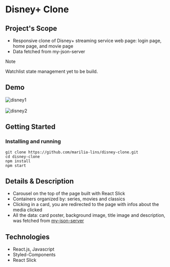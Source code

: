 # Disney+ Clone

## Project's Scope

* Responsive clone of Disney+ streaming service web page: login page, home page, and movie page
* Data fetched from my-json-server
> [!NOTE]  
> Watchlist state management yet to be build.

## Demo
![disney1](https://github.com/marilia-lins/disney-clone/assets/121808358/7d36de37-f632-46ae-a2a8-2eebcbd08db6)
<br/>
<br/>
![disney2](https://github.com/marilia-lins/disney-clone/assets/121808358/1f926e6b-aed6-41ca-ab1a-0e2f29d18b49)

## Getting Started

### Installing and running

```
git clone https://github.com/marilia-lins/disney-clone.git
cd disney-clone
npm install
npm start
```

## Details & Description

* Carousel on the top of the page built with React Slick
* Containers organized by: series, movies and classics
* Clicking in a card, you are redirected to the page with infos about the media clicked
* All the data: card poster, background image, title image and description, was fetched from [my-json-server](https://my-json-server.typicode.com/marilia-lins/disney-api)

## Technologies

* React.js, Javascript
* Styled-Components
* React Slick
